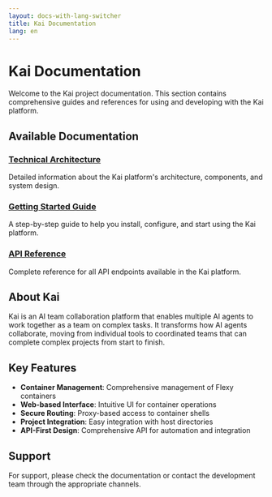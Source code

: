 ```yaml
---
layout: docs-with-lang-switcher
title: Kai Documentation
lang: en
---
```


# Kai Documentation

Welcome to the Kai project documentation. This section contains comprehensive guides and references for using and developing with the Kai platform.

## Available Documentation

### [Technical Architecture](/kai/en/docs/architecture)
Detailed information about the Kai platform's architecture, components, and system design.

### [Getting Started Guide](/kai/en/docs/getting-started)
A step-by-step guide to help you install, configure, and start using the Kai platform.

### [API Reference](/kai/en/api/reference)
Complete reference for all API endpoints available in the Kai platform.

## About Kai

Kai is an AI team collaboration platform that enables multiple AI agents to work together as a team on complex tasks. It transforms how AI agents collaborate, moving from individual tools to coordinated teams that can complete complex projects from start to finish.

## Key Features

- **Container Management**: Comprehensive management of Flexy containers
- **Web-based Interface**: Intuitive UI for container operations
- **Secure Routing**: Proxy-based access to container shells
- **Project Integration**: Easy integration with host directories
- **API-First Design**: Comprehensive API for automation and integration

## Support

For support, please check the documentation or contact the development team through the appropriate channels.